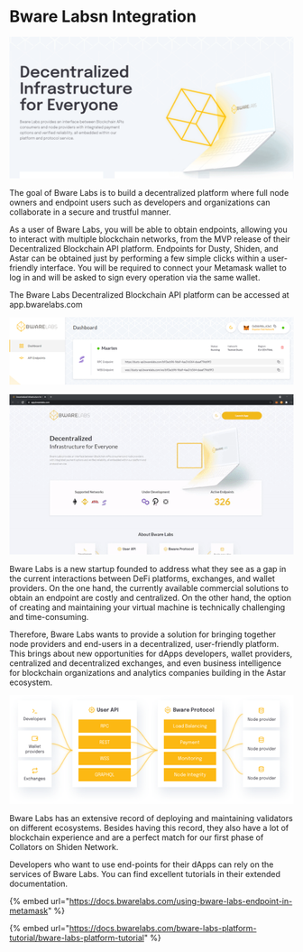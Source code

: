 # Bware Labsn Integration

![](../.gitbook/assets/bwarelabs.png)

The goal of Bware Labs is to build a decentralized platform where full node owners and endpoint users such as developers and organizations can collaborate in a secure and trustful manner.

As a user of Bware Labs, you will be able to obtain endpoints, allowing you to interact with multiple blockchain networks, from the MVP release of their Decentralized Blockchain API platform. Endpoints for Dusty, Shiden, and Astar can be obtained just by performing a few simple clicks within a user-friendly interface. You will be required to connect your Metamask wallet to log in and will be asked to sign every operation via the same wallet.

The Bware Labs Decentralized Blockchain API platform can be accessed at app.bwarelabs.com

![End-points for Dusty](../.gitbook/assets/1_stoie4xne5w_agoi2ry3fq.png)

![Demo Creating end-point for Dusty](../.gitbook/assets/1_fphi5vlr3g8hoqxtd1-l1a.gif)

Bware Labs is a new startup founded to address what they see as a gap in the current interactions between DeFi platforms, exchanges, and wallet providers. On the one hand, the currently available commercial solutions to obtain an endpoint are costly and centralized. On the other hand, the option of creating and maintaining your virtual machine is technically challenging and time-consuming.

Therefore, Bware Labs wants to provide a solution for bringing together node providers and end-users in a decentralized, user-friendly platform. This brings about new opportunities for dApps developers, wallet providers, centralized and decentralized exchanges, and even business intelligence for blockchain organizations and analytics companies building in the Astar ecosystem.

![Architecture Bware Labs](../.gitbook/assets/1_ctzyeangucyzjw4whykxbw.png)

Bware Labs has an extensive record of deploying and maintaining validators on different ecosystems. Besides having this record, they also have a lot of blockchain experience and are a perfect match for our first phase of Collators on Shiden Network.

Developers who want to use end-points for their dApps can rely on the services of Bware Labs. You can find excellent tutorials in their extended documentation.

{% embed url="https://docs.bwarelabs.com/using-bware-labs-endpoint-in-metamask" %}

{% embed url="https://docs.bwarelabs.com/bware-labs-platform-tutorial/bware-labs-platform-tutorial" %}

